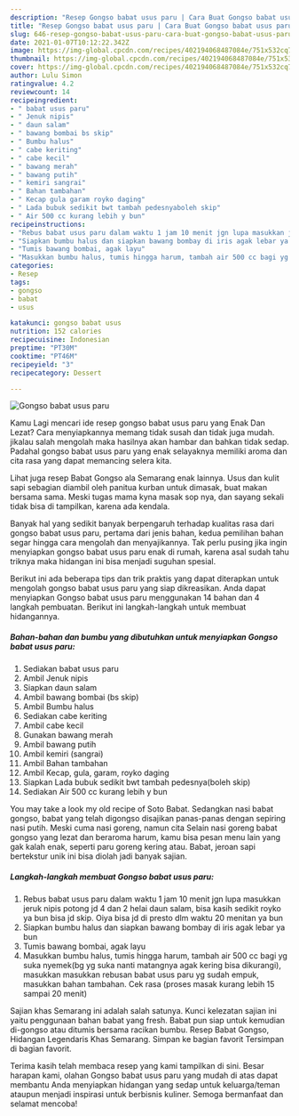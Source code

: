 ```yaml
---
description: "Resep Gongso babat usus paru | Cara Buat Gongso babat usus paru Yang Enak Banget"
title: "Resep Gongso babat usus paru | Cara Buat Gongso babat usus paru Yang Enak Banget"
slug: 646-resep-gongso-babat-usus-paru-cara-buat-gongso-babat-usus-paru-yang-enak-banget
date: 2021-01-07T10:12:22.342Z
image: https://img-global.cpcdn.com/recipes/402194068487084e/751x532cq70/gongso-babat-usus-paru-foto-resep-utama.jpg
thumbnail: https://img-global.cpcdn.com/recipes/402194068487084e/751x532cq70/gongso-babat-usus-paru-foto-resep-utama.jpg
cover: https://img-global.cpcdn.com/recipes/402194068487084e/751x532cq70/gongso-babat-usus-paru-foto-resep-utama.jpg
author: Lulu Simon
ratingvalue: 4.2
reviewcount: 14
recipeingredient:
- " babat usus paru"
- " Jenuk nipis"
- " daun salam"
- " bawang bombai bs skip"
- " Bumbu halus"
- " cabe keriting"
- " cabe kecil"
- " bawang merah"
- " bawang putih"
- " kemiri sangrai"
- " Bahan tambahan"
- " Kecap gula garam royko daging"
- " Lada bubuk sedikit bwt tambah pedesnyaboleh skip"
- " Air 500 cc kurang lebih y bun"
recipeinstructions:
- "Rebus babat usus paru dalam waktu 1 jam 10 menit jgn lupa masukkan jeruk nipis potong jd 4 dan 2 helai daun salam, bisa kasih sedikit royko ya bun bisa jd skip. Oiya bisa jd di presto dlm waktu 20 menitan ya bun"
- "Siapkan bumbu halus dan siapkan bawang bombay di iris agak lebar ya bun"
- "Tumis bawang bombai, agak layu"
- "Masukkan bumbu halus, tumis hingga harum, tambah air 500 cc bagi yg suka nyemek(bg yg suka nanti matangnya agak kering bisa dikurangi), masukkan masukkan rebusan babat usus paru yg sudah empuk, masukkan bahan tambahan. Cek rasa (proses masak kurang lebih 15 sampai 20 menit)"
categories:
- Resep
tags:
- gongso
- babat
- usus

katakunci: gongso babat usus 
nutrition: 152 calories
recipecuisine: Indonesian
preptime: "PT30M"
cooktime: "PT46M"
recipeyield: "3"
recipecategory: Dessert

---
```



![Gongso babat usus paru](https://img-global.cpcdn.com/recipes/402194068487084e/751x532cq70/gongso-babat-usus-paru-foto-resep-utama.jpg)

Kamu Lagi mencari ide resep gongso babat usus paru yang Enak Dan Lezat? Cara menyiapkannya memang tidak susah dan tidak juga mudah. jikalau salah mengolah maka hasilnya akan hambar dan bahkan tidak sedap. Padahal gongso babat usus paru yang enak selayaknya memiliki aroma dan cita rasa yang dapat memancing selera kita.

Lihat juga resep Babat Gongso ala Semarang enak lainnya. Usus dan kulit sapi sebagian diambil oleh panitua kurban untuk dimasak, buat makan bersama sama. Meski tugas mama kyna masak sop nya, dan sayang sekali tidak bisa di tampilkan, karena ada kendala.

Banyak hal yang sedikit banyak berpengaruh terhadap kualitas rasa dari gongso babat usus paru, pertama dari jenis bahan, kedua pemilihan bahan segar hingga cara mengolah dan menyajikannya. Tak perlu pusing jika ingin menyiapkan gongso babat usus paru enak di rumah, karena asal sudah tahu triknya maka hidangan ini bisa menjadi suguhan spesial.


Berikut ini ada beberapa tips dan trik praktis yang dapat diterapkan untuk mengolah gongso babat usus paru yang siap dikreasikan. Anda dapat menyiapkan Gongso babat usus paru menggunakan 14 bahan dan 4 langkah pembuatan. Berikut ini langkah-langkah untuk membuat hidangannya.

<!--inarticleads1-->

##### Bahan-bahan dan bumbu yang dibutuhkan untuk menyiapkan Gongso babat usus paru:

1. Sediakan  babat usus paru
1. Ambil  Jenuk nipis
1. Siapkan  daun salam
1. Ambil  bawang bombai (bs skip)
1. Ambil  Bumbu halus
1. Sediakan  cabe keriting
1. Ambil  cabe kecil
1. Gunakan  bawang merah
1. Ambil  bawang putih
1. Ambil  kemiri (sangrai)
1. Ambil  Bahan tambahan
1. Ambil  Kecap, gula, garam, royko daging
1. Siapkan  Lada bubuk sedikit bwt tambah pedesnya(boleh skip)
1. Sediakan  Air 500 cc kurang lebih y bun


You may take a look my old recipe of Soto Babat. Sedangkan nasi babat gongso, babat yang telah digongso disajikan panas-panas dengan sepiring nasi putih. Meski cuma nasi goreng, namun cita Selain nasi goreng babat gongso yang lezat dan beraroma harum, kamu bisa pesan menu lain yang gak kalah enak, seperti paru goreng kering atau. Babat, jeroan sapi bertekstur unik ini bisa diolah jadi banyak sajian. 

<!--inarticleads2-->

##### Langkah-langkah membuat Gongso babat usus paru:

1. Rebus babat usus paru dalam waktu 1 jam 10 menit jgn lupa masukkan jeruk nipis potong jd 4 dan 2 helai daun salam, bisa kasih sedikit royko ya bun bisa jd skip. Oiya bisa jd di presto dlm waktu 20 menitan ya bun
1. Siapkan bumbu halus dan siapkan bawang bombay di iris agak lebar ya bun
1. Tumis bawang bombai, agak layu
1. Masukkan bumbu halus, tumis hingga harum, tambah air 500 cc bagi yg suka nyemek(bg yg suka nanti matangnya agak kering bisa dikurangi), masukkan masukkan rebusan babat usus paru yg sudah empuk, masukkan bahan tambahan. Cek rasa (proses masak kurang lebih 15 sampai 20 menit)


Sajian khas Semarang ini adalah salah satunya. Kunci kelezatan sajian ini yaitu penggunaan bahan babat yang fresh. Babat pun siap untuk kemudian di-gongso atau ditumis bersama racikan bumbu. Resep Babat Gongso, Hidangan Legendaris Khas Semarang. Simpan ke bagian favorit Tersimpan di bagian favorit. 

Terima kasih telah membaca resep yang kami tampilkan di sini. Besar harapan kami, olahan Gongso babat usus paru yang mudah di atas dapat membantu Anda menyiapkan hidangan yang sedap untuk keluarga/teman ataupun menjadi inspirasi untuk berbisnis kuliner. Semoga bermanfaat dan selamat mencoba!

